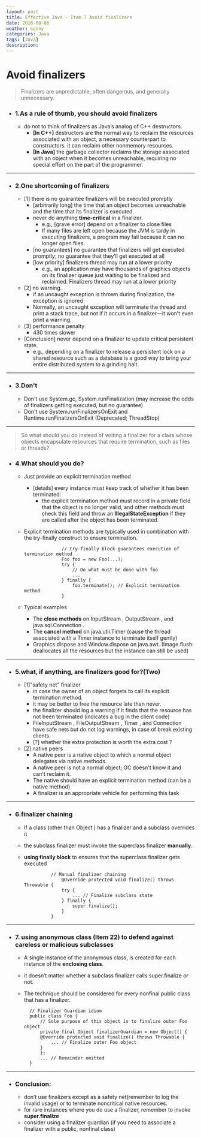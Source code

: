 ```yaml
---
layout: post
title: Effective Java - Item 7 Avoid finalizers
date: 2016-08-06
weather: sunny
categories: Java
tags: [Java]
description:
---
```



# Avoid finalizers

> Finalizers are unpredictable, often dangerous, and generally unnecessary.

- ### 1.As a rule of thumb, you should avoid finalizers
    - do not to think of finalizers as Java’s analog of C++ destructors.
        - **[In C++]** destructors are the normal way to reclaim the resources associated with an object, a necessary counterpart to constructors. it can reclaim other nonmemory resources.
        - **[In Java]** the garbage collector reclaims the storage associated with an object when it becomes unreachable, requiring no special effort on the part of the programmer.

---

- ### 2.One shortcoming of finalizers
    - [1] there is no guarantee finalizers will be executed promptly
        - [arbitrarily long] the time that an object becomes unreachable and the time that its finalizer is executed
        - never do anything **time-critical** in a finalizer.
            - e.g., [grave error] depend on a finalizer to close files
            - If many files are left open because the JVM is tardy in executing finalizers, a program may fail because it can no longer open files.
        - [no guarantees] no guarantee that finalizers will get executed promptly; no guarantee that they’ll get executed at all
        - [low priority] finalizers thread may run at a lower priority
            - e.g., an application may have thousands of graphics objects on its finalizer queue just waiting to be finalized and reclaimed. Finalizers thread may run at a lower priority
    - [2] no warning.
        - if an uncaught exception is thrown during finalization, the exception is ignored
        - Normally, an uncaught exception will terminate the thread and print a stack trace, but not if it occurs in a finalizer—it won’t even print a warning.
    - [3] performance penalty
        - 430 times slower
    - [Conclusion] never depend on a finalizer to update critical persistent state.
        - e.g., depending on a finalizer to release a persistent lock on a shared resource such as a database is a good way to bring your entire distributed system to a grinding halt.

---

- ### 3.Don't
    - Don't use System.gc, System.runFinalization (may increase the odds of finalizers getting executed, but no guarantee)
    - Don't use System.runFinalizersOnExit and Runtime.runFinalizersOnExit (Deprecated; ThreadStop)

---

> So what should you do instead of writing a finalizer for a class whose objects encapsulate resources that require termination, such as files or threads?

- ### 4.What should you do?
    - Just provide an explicit termination method
        - [details] every instance must keep track of whether it has been terminated:
            - the explicit termination method must record in a private field that the object is no longer valid, and other methods must check this field and throw an **IllegalStateException** if they are called after the object has been terminated.
    - Explicit termination methods are typically used in combination with the try-finally construct to ensure termination.

                        // try-finally block guarantees execution of termination method
                        Foo foo = new Foo(...);
                        try {
                            // Do what must be done with foo
                            ...
                        } finally {
                            foo.terminate(); // Explicit termination method
                        }

    - Typical examples
        - The **close methods** on InputStream , OutputStream , and java.sql.Connection .
        - The **cancel method** on java.util.Timer (cause the thread associated with a Timer instance to terminate itself gently)
        - Graphics.dispose and Window.dispose on java.awt. (Image.flush: deallocates all the resources but the instance can still be used)

---

- ### 5.what, if anything, are finalizers good for?(Two)
    - [1]"safety net" finalizer
        - in case the owner of an object forgets to call its explicit termination method.
        - it may be better to free the resource late than never.
        - the finalizer should log a warning if it finds that the resource has not been terminated (indicates a bug in the client code)
        - FileInputStream , FileOutputStream , Timer , and Connection have safe nets but do not log warnings, in case of break existing clients.
        - [?] whether the extra protection is worth the extra cost ?
    - [2] native peers
        - A native peer is a native object to which a normal object delegates via native methods.
        - A native peer is not a normal object; GC doesn't know it and can't reclaim it.
        - The native should have an explicit termination method (can be a native method)
        - A finalizer is an appropriate vehicle for performing this task

---

- ### 6.finalizer chaining
    - If a class (other than Object ) has a finalizer and a subclass overrides it
    - the subclass finalizer must invoke the superclass finalizer **manually**.
    - **using finally block** to ensures that the superclass finalizer gets executed

                    // Manual finalizer chaining
                        @Override protected void finalize() throws Throwable {
                        try {
                            ... // Finalize subclass state
                        } finally {
                            super.finalize();
                        }
                    }

---

- ### 7. using anonymous class (Item 22) to defend against careless or malicious subclasses
    - A single instance of the anonymous class, is created for each instance of the **enclosing class**.
    - it doesn’t matter whether a subclass finalizer calls super.finalize or not.
    - The technique should be considered for every nonfinal public class that has a finalizer.

            // Finalizer Guardian idiom
            public class Foo {
                // Sole purpose of this object is to finalize outer Foo object
                private final Object finalizerGuardian = new Object() {
                @Override protected void finalize() throws Throwable {
                    ... // Finalize outer Foo object
                }
                };
                ... // Remainder omitted
            }

---

- ### Conclusion:
    - don’t use finalizers except as a safety net(remember to log the invalid usage) or to terminate noncritical native resources.
    - for rare instances where you do use a finalizer, remember to invoke **super.finalize**
    - consider using a finalizer guardian (if you need to associate a finalizer with a public, nonfinal class)